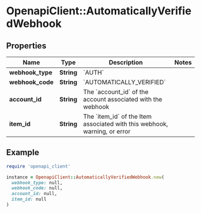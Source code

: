 # OpenapiClient::AutomaticallyVerifiedWebhook

## Properties

| Name | Type | Description | Notes |
| ---- | ---- | ----------- | ----- |
| **webhook_type** | **String** | &#x60;AUTH&#x60; |  |
| **webhook_code** | **String** | &#x60;AUTOMATICALLY_VERIFIED&#x60; |  |
| **account_id** | **String** | The &#x60;account_id&#x60; of the account associated with the webhook |  |
| **item_id** | **String** | The &#x60;item_id&#x60; of the Item associated with this webhook, warning, or error |  |

## Example

```ruby
require 'openapi_client'

instance = OpenapiClient::AutomaticallyVerifiedWebhook.new(
  webhook_type: null,
  webhook_code: null,
  account_id: null,
  item_id: null
)
```

